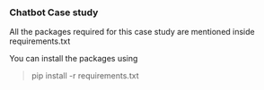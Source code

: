 ### Chatbot Case study

All the packages required for this case study are mentioned inside requirements.txt

You can install the packages using
> pip install -r requirements.txt

